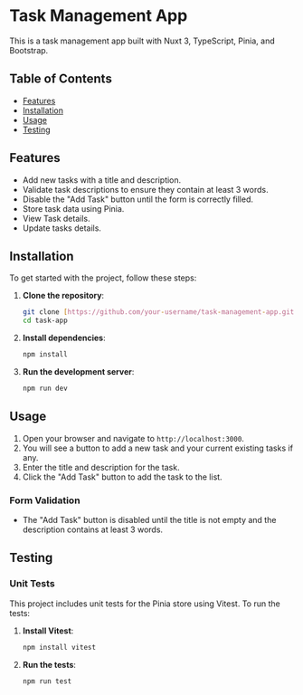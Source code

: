 # Task Management App

This is a task management app built with Nuxt 3, TypeScript, Pinia, and Bootstrap.

## Table of Contents

- [Features](#features)
- [Installation](#installation)
- [Usage](#usage)
- [Testing](#testing)

## Features

- Add new tasks with a title and description.
- Validate task descriptions to ensure they contain at least 3 words.
- Disable the "Add Task" button until the form is correctly filled.
- Store task data using Pinia.
- View Task details.
- Update tasks details.

## Installation

To get started with the project, follow these steps:

1. **Clone the repository**:

   ```bash
   git clone [https://github.com/your-username/task-management-app.git](https://github.com/IdrisDY/TaskList-TS.git)
   cd task-app
   ```

2. **Install dependencies**:

   ```bash
   npm install
   ```

3. **Run the development server**:
   ```bash
   npm run dev
   ```

## Usage

1. Open your browser and navigate to `http://localhost:3000`.
2. You will see a button to add a new task and your current existing tasks if any.
3. Enter the title and description for the task.
4. Click the "Add Task" button to add the task to the list.

### Form Validation

- The "Add Task" button is disabled until the title is not empty and the description contains at least 3 words.

## Testing

### Unit Tests

This project includes unit tests for the Pinia store using Vitest. To run the tests:

1. **Install Vitest**:

   ```bash
   npm install vitest
   ```

2. **Run the tests**:
   ```bash
   npm run test
   ```
